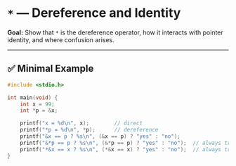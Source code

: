 # `*` — Dereference and Identity

**Goal:** Show that `*` is the dereference operator, how it interacts with pointer identity, and where confusion arises.

---

## ✅ Minimal Example

```c
#include <stdio.h>

int main(void) {
    int x = 99;
    int *p = &x;

    printf("x = %d\n", x);        // direct
    printf("*p = %d\n", *p);      // dereference
    printf("&x == p ? %s\n", (&x == p) ? "yes" : "no");
    printf("&*p == p ? %s\n", (&*p == p) ? "yes" : "no");  // always true (if p valid)
    printf("*&x == x ? %s\n", (*&x == x) ? "yes" : "no");  // always true
}
